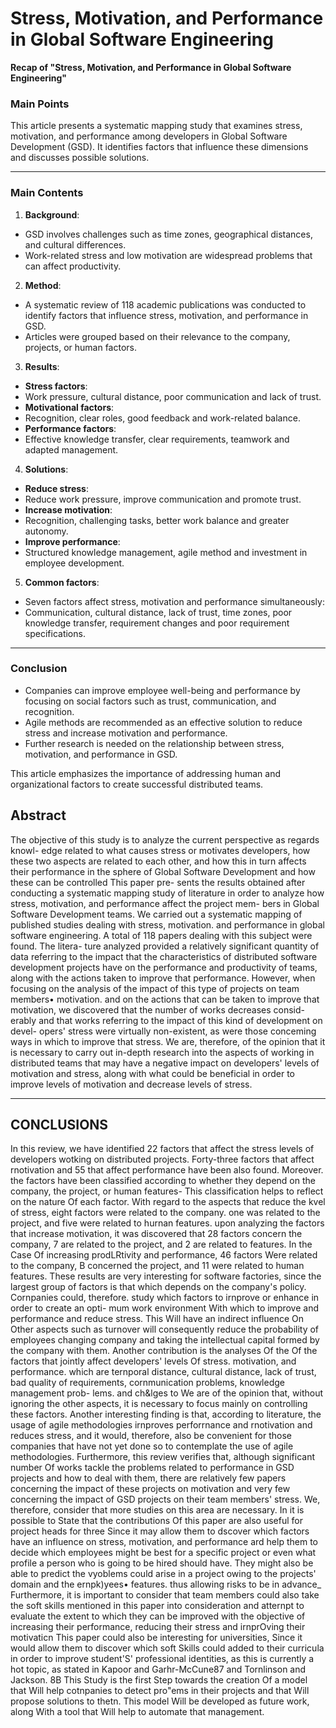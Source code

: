 # Stress, Motivation, and Performance in Global Software Engineering

**Recap of "Stress, Motivation, and Performance in Global Software Engineering"**

### **Main Points**

This article presents a systematic mapping study that examines stress, motivation, and performance among developers in Global Software Development (GSD). It identifies factors that influence these dimensions and discusses possible solutions.

---

### **Main Contents**

1. **Background**:
- GSD involves challenges such as time zones, geographical distances, and cultural differences.
- Work-related stress and low motivation are widespread problems that can affect productivity.
2. **Method**:
- A systematic review of 118 academic publications was conducted to identify factors that influence stress, motivation, and performance in GSD.
- Articles were grouped based on their relevance to the company, projects, or human factors.
3. **Results**:
- **Stress factors**:
- Work pressure, cultural distance, poor communication and lack of trust.
- **Motivational factors**:
- Recognition, clear roles, good feedback and work-related balance.
- **Performance factors**:
- Effective knowledge transfer, clear requirements, teamwork and adapted management.
4. **Solutions**:
- **Reduce stress**:
- Reduce work pressure, improve communication and promote trust.
- **Increase motivation**:
- Recognition, challenging tasks, better work balance and greater autonomy.
- **Improve performance**:
- Structured knowledge management, agile method and investment in employee development.
5. **Common factors**:
- Seven factors affect stress, motivation and performance simultaneously:
- Communication, cultural distance, lack of trust, time zones, poor knowledge transfer, requirement changes and poor requirement specifications.

---

### **Conclusion**

- Companies can improve employee well-being and performance by focusing on social factors such as trust, communication, and recognition.
- Agile methods are recommended as an effective solution to reduce stress and increase motivation and performance.
- Further research is needed on the relationship between stress, motivation, and performance in GSD.

This article emphasizes the importance of addressing human and organizational factors to create successful distributed teams.


## Abstract

The objective of this study is to analyze the current perspective as regards knowl-
edge related to what causes stress or motivates developers, how these two aspects
are related to each other, and how this in turn affects their performance in the sphere
of Global Software Development and how these can be controlled This paper pre-
sents the results obtained after conducting a systematic mapping study of literature
in order to analyze how stress, motivation, and performance affect the project mem-
bers in Global Software Development teams. We carried out a systematic mapping of
published studies dealing with stress, motivation. and performance in global software
engineering. A total of 118 papers dealing with this subject were found. The litera-
ture analyzed provided a relatively significant quantity of data referring to the impact
that the characteristics of distributed software development projects have on the
performance and productivity of teams, along with the actions taken to improve that
performance. However, when focusing on the analysis of the impact of this type of
projects on team members• motivation. and on the actions that can be taken to
improve that motivation, we discovered that the number of works decreases consid-
erably and that works referring to the impact of this kind of development on devel-
opers' stress were virtually non-existent, as were those conceming ways in which to
improve that stress. We are, therefore, of the opinion that it is necessary to carry out
in-depth research into the aspects of working in distributed teams that may have a
negative impact on developers' levels of motivation and stress, along with what could
be beneficial in order to improve levels of motivation and decrease levels of stress.

---

## CONCLUSIONS

In this review, we have identified 22 factors that affect the stress levels of developers wotking on distributed projects. Forty-three factors that
affect rnotivation and 55 that affect performance have been also found. Moreover. the factors have been classified according to whether they
depend on the company, the project, or human features- This classification helps to reflect on the nature Of each factor. With regard to the
aspects that reduce the kvel of stress, eight factors were related to the company. one was related to the project, and five were related to hurnan
features. upon analyzing the factors that increase motivation, it was discovered that 28 factors concern the company, 7 are related to the project,
and 2 are related to features. In the Case Of increasing prodLRtivity and performance, 46 factors Were related to the company, B concerned
the project, and 11 were related to human features. These results are very interesting for software factories, since the largest group of factors is
that which depends on the company's policy. Cornpanies could, therefore. study which factors to irnprove or enhance in order to create an opti-
mum work environment With which to improve and performance and reduce stress. This Will have an indirect influence On Other
aspects such as turnover will consequently reduce the probability of employees changing company and taking the intellectual capital formed
by the company with them.
Another contribution is the analyses Of the Of the factors that jointly affect developers' levels Of stress. motivation, and performance.
which are ternporal distance, cultural distance, lack of trust, bad quality of requirements, cornmunication problems, knowledge management prob-
lems. and ch&lges to We are of the opinion that, without ignoring the other aspects, it is necessary to focus mainly on controlling
these factors.
Another interesting finding is that, according to literature, the usage of agile methodologies irnproves perforrnance and rnotivation and reduces
stress, and it would, therefore, also be convenient for those companies that have not yet done so to contemplate the use of agile methodologies.
Furthermore, this review verifies that, although significant number Of works tackle the problems related to performance in GSD projects and
how to deal with them, there are relatively few papers concerning the impact of these projects on motivation and very few concerning the impact
of GSD projects on their team members' stress. We, therefore, consider that more studies on this area are necessary.
In it is possible to State that the contributions Of this paper are also useful for project heads for three Since it may allow
them to dscover which factors have an influence on stress, motivation, and performance ard help them to decide which employees might be best
for a specific project or even what profile a person who is going to be hired should have. They might also be able to predict the vyoblems could
arise in a project owing to the projects' domain and the ernpk)yees• features. thus allowing risks to be in advance_
Furthermore, it is important to consider that team members could also take the soft skills mentioned in this paper into consideration and
atternpt to evaluate the extent to which they can be improved with the objective of increasing their performance, reducing their stress and
irnprOving their motivaticn
This paper could also be interesting for universities, Since it would allow them to discover which soft Skills could added to their curricula in
order to improve student'S' professional identities, as this is currently a hot topic, as stated in Kapoor and Garhr-McCune87 and Tornlinson and
Jackson. 8B
This Study is the first Step towards the creation Of a model that Will help cotnpanies to detect pro"ems in their projects and that Will propose
solutions to thetn. This model Will be developed as future work, along With a tool that Will help to automate that management.